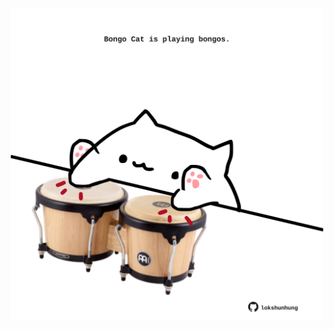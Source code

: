 <!-- built at 04/02/2023, 23:00:48 UTC -->
<p align="center">
  <img width="500" height="500" src="./ReadmeImage.svg">
</p>
